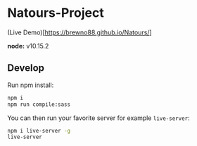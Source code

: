 # Natours-Project

(Live Demo)[https://brewno88.github.io/Natours/]

**node:** v10.15.2

## Develop

Run npm install:

```bash
npm i
npm run compile:sass
```
You can then run your favorite server for example `live-server`:

```bash
npm i live-server -g
live-server
```
